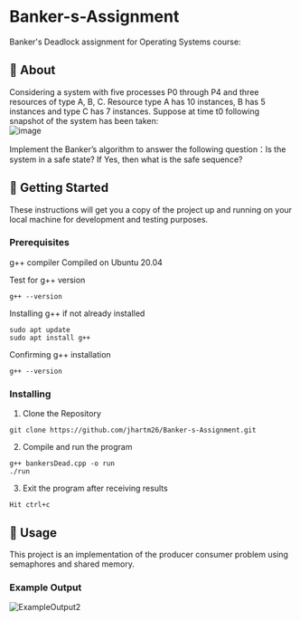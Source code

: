 # Banker-s-Assignment
Banker's Deadlock assignment for Operating Systems course:
## 🧐 About <a name = "about"></a>
Considering a system with five processes P0 through P4 and three resources of type A, B, C. Resource type A has 10 instances, B has 5 instances and type C has 7 instances. Suppose at time t0 following snapshot of the system has been taken:     
![image](https://user-images.githubusercontent.com/90359108/143931923-a512946a-419e-4c2b-aad7-f6e75eceb4c3.png)

Implement the Banker’s algorithm to answer the following question：Is the system in a safe state? If Yes, then what is the safe sequence?

## 🏁 Getting Started <a name = "getting_started"></a>
These instructions will get you a copy of the project up and running on your local machine for development and testing purposes.

### Prerequisites
g++ compiler
Compiled on Ubuntu 20.04

Test for g++ version
```
g++ --version
```
Installing g++ if not already installed
```
sudo apt update
sudo apt install g++
```
Confirming g++ installation
```
g++ --version
```

### Installing
1. Clone the Repository

```
git clone https://github.com/jhartm26/Banker-s-Assignment.git
```
2. Compile and run the program

```
g++ bankersDead.cpp -o run
./run
```
3. Exit the program after receiving results

```
Hit ctrl+c
```

## 🎈 Usage <a name="usage"></a>
This project is an implementation of the producer consumer problem using semaphores and shared memory.

### Example Output

![ExampleOutput2](https://user-images.githubusercontent.com/90359108/143932513-73e4e9ef-9628-4ae9-8e39-55e1c0e1748b.png)

